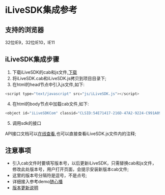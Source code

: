 ﻿# iLiveSDK集成参考

## 支持的浏览器
32位IE9，32位IE10，IE11

## iLiveSDK集成步骤
1. 下载iLiveSDK的cab和js文件,[下载](https://github.com/zhaoyang21cn/iLiveSDK_Web_Demos/blob/master/iLiveSDK)
2. 将iLiveSDK.cab和iLiveSDK.js拷贝到项目目录下;
3. 在html的head节点中引入js文件,如下:

```js
<script type="text/javascript" src="js/iLiveSDK.js"></script>
```

4. 在html的body节点中加载cab文件,如下:

```js
<object id="iLiveSDKCom" classid="CLSID:54E71417-216D-47A2-9224-C991A099C531" codebase="路径/iLiveSDK.cab#version=版本号"></object>
```

5. 调用sdk的接口

API接口文档可以[在线查看](https://zhaoyang21cn.github.io/ilivesdk_help/web_help/),也可以直接查看iLiveSDK.js文件内的注释;

## 注意事项
* 引入cab文件时要填写版本号，以后更新iLiveSDK，只需替换cab和js文件，修改此处版本号，用户打开页面，会提示安装新版本cab文件;
* 这里的版本号分隔符是逗号，不是点号;
* 详细接入参考demo[随心播](https://github.com/zhaoyang21cn/ILiveSDK_Web_Demos/tree/master/suixinbo)
* [版本更新说明](https://github.com/zhaoyang21cn/iLiveSDK_Web_Demos/blob/master/doc/iLiveSDK_ChangeList.md)